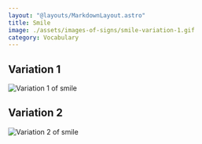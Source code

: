 ```yaml
---
layout: "@layouts/MarkdownLayout.astro"
title: Smile
image: ./assets/images-of-signs/smile-variation-1.gif
category: Vocabulary
---
```


## Variation 1

![Variation 1 of smile](@signs/smile-variation-1.gif)

## Variation 2

![Variation 2 of smile](@signs/smile-variation-2.gif)
